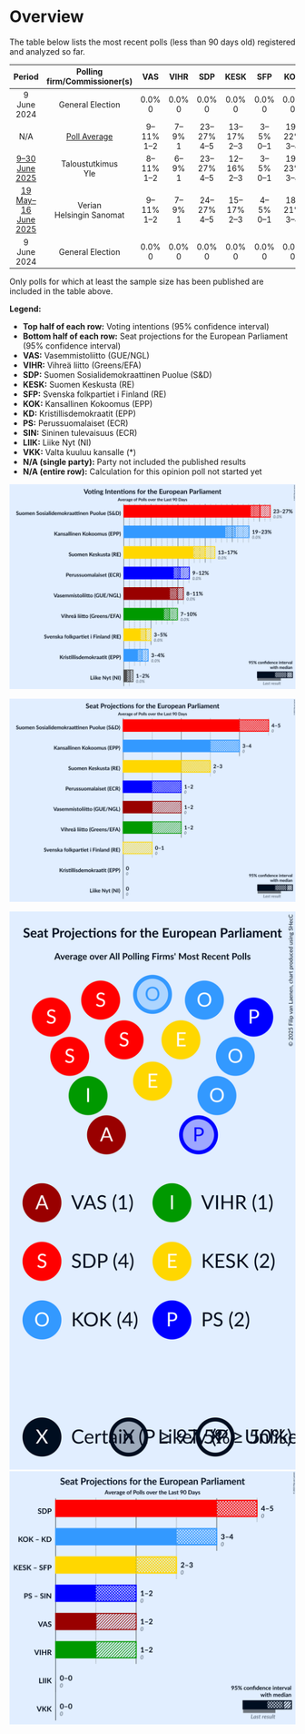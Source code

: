 # Overview

The table below lists the most recent polls (less than 90 days old) registered and analyzed so far.

| Period     | Polling firm/Commissioner(s) | VAS | VIHR | SDP | KESK | SFP | KOK | KD | PS | SIN | LIIK | VKK |
|:----------:|:----------------------------:|:--:|:--:|:--:|:--:|:--:|:--:|:--:|:--:|:--:|:--:|:--:|
| 9 June 2024 | General Election | 0.0% <br> 0 | 0.0% <br> 0 | 0.0% <br> 0 | 0.0% <br> 0 | 0.0% <br> 0 | 0.0% <br> 0 | 0.0% <br> 0 | 0.0% <br> 0 | 0.0% <br> 0 | 0.0% <br> 0 | 0.0% <br> 0 |
| N/A | [Poll Average](average.html) | 9–11% <br> 1–2 | 7–9% <br> 1 | 23–27% <br> 4–5 | 13–17% <br> 2–3 | 3–5% <br> 0–1 | 19–22% <br> 3–4 | 3–5% <br> 0 | 9–13% <br> 1–2 | N/A <br> N/A | 1–2% <br> 0 | N/A <br> N/A |
| [9–30 June 2025](2025-06-30-Taloustutkimus.html) | Taloustutkimus <br> Yle | 8–11% <br> 1–2 | 6–9% <br> 1 | 23–27% <br> 4–5 | 12–16% <br> 2–3 | 3–5% <br> 0–1 | 19–23% <br> 3–4 | 3–5% <br> 0 | 10–13% <br> 2 | N/A <br> N/A | 1–2% <br> 0 | N/A <br> N/A |
| [19 May–16 June 2025](2025-06-16-Verian.html) | Verian <br> Helsingin Sanomat | 9–11% <br> 1–2 | 7–9% <br> 1 | 24–27% <br> 4–5 | 15–17% <br> 2–3 | 4–5% <br> 0–1 | 18–21% <br> 3–4 | 3–4% <br> 0 | 9–11% <br> 1–2 | N/A <br> N/A | 1–2% <br> 0 | N/A <br> N/A |
| 9 June 2024 | General Election | 0.0% <br> 0 | 0.0% <br> 0 | 0.0% <br> 0 | 0.0% <br> 0 | 0.0% <br> 0 | 0.0% <br> 0 | 0.0% <br> 0 | 0.0% <br> 0 | 0.0% <br> 0 | 0.0% <br> 0 | 0.0% <br> 0 |

Only polls for which at least the sample size has been published are included in the table above.

**Legend:**
+ **Top half of each row:** Voting intentions (95% confidence interval)
+ **Bottom half of each row:** Seat projections for the European Parliament (95% confidence interval)
+ **VAS:** Vasemmistoliitto (GUE/NGL)
+ **VIHR:** Vihreä liitto (Greens/EFA)
+ **SDP:** Suomen Sosialidemokraattinen Puolue (S&D)
+ **KESK:** Suomen Keskusta (RE)
+ **SFP:** Svenska folkpartiet i Finland (RE)
+ **KOK:** Kansallinen Kokoomus (EPP)
+ **KD:** Kristillisdemokraatit (EPP)
+ **PS:** Perussuomalaiset (ECR)
+ **SIN:** Sininen tulevaisuus (ECR)
+ **LIIK:** Liike Nyt (NI)
+ **VKK:** Valta kuuluu kansalle (*)
+ **N/A (single party):** Party not included the published results
+ **N/A (entire row):** Calculation for this opinion poll not started yet


![Graph with voting intentions not yet produced](average.png "Voting Intentions")

![Graph with seats not yet produced](average-seats.png "Seats")

![Graph with seating plan not yet produced](average-seating-plan.png "Seating Plan")
![Graph with coalitions seats not yet produced](average-coalitions-seats.png "Coalitions Seats")
